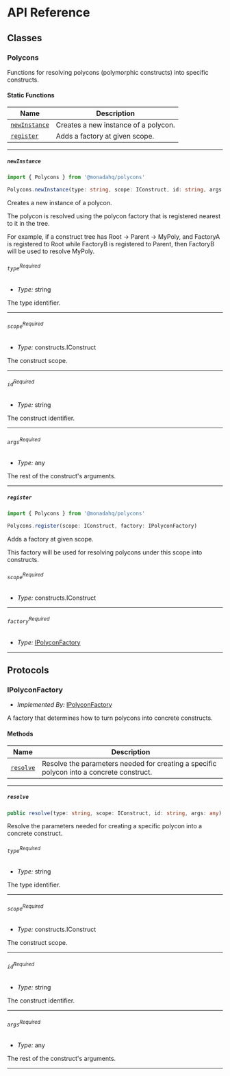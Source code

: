 # API Reference <a name="API Reference" id="api-reference"></a>



## Classes <a name="Classes" id="Classes"></a>

### Polycons <a name="Polycons" id="@monadahq/polycons.Polycons"></a>

Functions for resolving polycons (polymorphic constructs) into specific constructs.


#### Static Functions <a name="Static Functions" id="Static Functions"></a>

| **Name** | **Description** |
| --- | --- |
| <code><a href="#@monadahq/polycons.Polycons.newInstance">newInstance</a></code> | Creates a new instance of a polycon. |
| <code><a href="#@monadahq/polycons.Polycons.register">register</a></code> | Adds a factory at given scope. |

---

##### `newInstance` <a name="newInstance" id="@monadahq/polycons.Polycons.newInstance"></a>

```typescript
import { Polycons } from '@monadahq/polycons'

Polycons.newInstance(type: string, scope: IConstruct, id: string, args: any)
```

Creates a new instance of a polycon.

The polycon is resolved using the
polycon factory that is registered nearest to it in the tree.

For example, if a construct tree has Root -> Parent -> MyPoly, and FactoryA
is registered to Root while FactoryB is registered to Parent, then
FactoryB will be used to resolve MyPoly.

###### `type`<sup>Required</sup> <a name="type" id="@monadahq/polycons.Polycons.newInstance.parameter.type"></a>

- *Type:* string

The type identifier.

---

###### `scope`<sup>Required</sup> <a name="scope" id="@monadahq/polycons.Polycons.newInstance.parameter.scope"></a>

- *Type:* constructs.IConstruct

The construct scope.

---

###### `id`<sup>Required</sup> <a name="id" id="@monadahq/polycons.Polycons.newInstance.parameter.id"></a>

- *Type:* string

The construct identifier.

---

###### `args`<sup>Required</sup> <a name="args" id="@monadahq/polycons.Polycons.newInstance.parameter.args"></a>

- *Type:* any

The rest of the construct's arguments.

---

##### `register` <a name="register" id="@monadahq/polycons.Polycons.register"></a>

```typescript
import { Polycons } from '@monadahq/polycons'

Polycons.register(scope: IConstruct, factory: IPolyconFactory)
```

Adds a factory at given scope.

This factory will be used for resolving
polycons under this scope into constructs.

###### `scope`<sup>Required</sup> <a name="scope" id="@monadahq/polycons.Polycons.register.parameter.scope"></a>

- *Type:* constructs.IConstruct

---

###### `factory`<sup>Required</sup> <a name="factory" id="@monadahq/polycons.Polycons.register.parameter.factory"></a>

- *Type:* <a href="#@monadahq/polycons.IPolyconFactory">IPolyconFactory</a>

---



## Protocols <a name="Protocols" id="Protocols"></a>

### IPolyconFactory <a name="IPolyconFactory" id="@monadahq/polycons.IPolyconFactory"></a>

- *Implemented By:* <a href="#@monadahq/polycons.IPolyconFactory">IPolyconFactory</a>

A factory that determines how to turn polycons into concrete constructs.

#### Methods <a name="Methods" id="Methods"></a>

| **Name** | **Description** |
| --- | --- |
| <code><a href="#@monadahq/polycons.IPolyconFactory.resolve">resolve</a></code> | Resolve the parameters needed for creating a specific polycon into a concrete construct. |

---

##### `resolve` <a name="resolve" id="@monadahq/polycons.IPolyconFactory.resolve"></a>

```typescript
public resolve(type: string, scope: IConstruct, id: string, args: any): IConstruct
```

Resolve the parameters needed for creating a specific polycon into a concrete construct.

###### `type`<sup>Required</sup> <a name="type" id="@monadahq/polycons.IPolyconFactory.resolve.parameter.type"></a>

- *Type:* string

The type identifier.

---

###### `scope`<sup>Required</sup> <a name="scope" id="@monadahq/polycons.IPolyconFactory.resolve.parameter.scope"></a>

- *Type:* constructs.IConstruct

The construct scope.

---

###### `id`<sup>Required</sup> <a name="id" id="@monadahq/polycons.IPolyconFactory.resolve.parameter.id"></a>

- *Type:* string

The construct identifier.

---

###### `args`<sup>Required</sup> <a name="args" id="@monadahq/polycons.IPolyconFactory.resolve.parameter.args"></a>

- *Type:* any

The rest of the construct's arguments.

---


